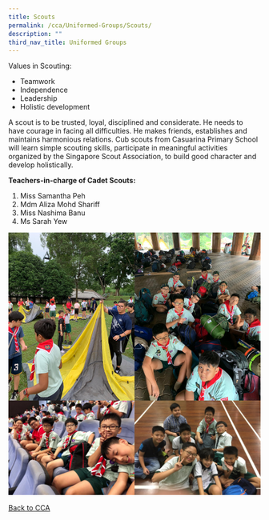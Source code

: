 ```yaml
---
title: Scouts
permalink: /cca/Uniformed-Groups/Scouts/
description: ""
third_nav_title: Uniformed Groups
---
```

Values in Scouting:

*   Teamwork
*   Independence
*   Leadership
*   Holistic development

  

A scout is to be trusted, loyal, disciplined and considerate. He needs to have courage in facing all difficulties. He makes friends, establishes and maintains harmonious relations. Cub scouts from Casuarina Primary School will learn simple scouting skills, participate in meaningful activities organized by the Singapore Scout Association, to build good character and develop holistically.
  

**Teachers-in-charge of Cadet Scouts:**

1.  Miss Samantha Peh
2.  Mdm Aliza Mohd Shariff
3.  Miss Nashima Banu
4.  Ms Sarah Yew

<img src="/images/CSLC%20Camp%202.jpeg" 
     style="width:50%;float:left"><img src="/images/CSLC%20Camp.jpeg" 
     style="width:50%;float:left">
<img src="/images/Cub%20Scouts%20Mind%20Quiz.jpeg" 
     style="width:50%;float:left"><img src="/images/Gangshow.jpeg" 
     style="width:50%">
		 
[Back to CCA](/caps-experience/Social-Moral-Emotional/Co-Curricular-Activities-CCA/)